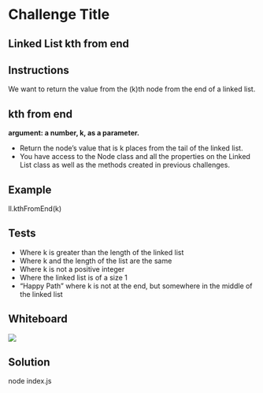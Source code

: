 # Challenge Title
## Linked List kth from end

## Instructions
We want to return the value from the (k)th node from the end of a linked list.

## kth from end
**argument: a number, k, as a parameter.**
- Return the node’s value that is k places from the tail of the linked list.
- You have access to the Node class and all the properties on the Linked List class as well as the methods created in previous challenges.

## Example
ll.kthFromEnd(k)

## Tests
- Where k is greater than the length of the linked list
- Where k and the length of the list are the same
- Where k is not a positive integer
- Where the linked list is of a size 1
- “Happy Path” where k is not at the end, but somewhere in the middle of the linked list

## Whiteboard
![](whiteboard.jpg)

## Solution
node index.js
